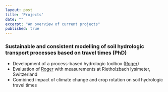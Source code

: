 ```yaml
---
layout: post
title: 'Projects'
date: ""
excerpt: "An overview of current projects"
published: true
---
```

### Sustainable and consistent modelling of soil hydrologic transport processes based on travel times (PhD)
- Development of a process-based hydrologic toolbox ([Roger](https://github.com/Hydrology-IFH/roger/))
- Evaluation of [Roger](https://github.com/Hydrology-IFH/roger/) with measurements at Rietholzbach lysimeter, Switzerland
- Combined impact of climate change and crop rotation on soil hydrologic travel times